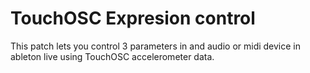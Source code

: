 # TouchOSC Expresion control

This patch lets you control 3 parameters in and audio or midi device in ableton live using TouchOSC accelerometer data.
